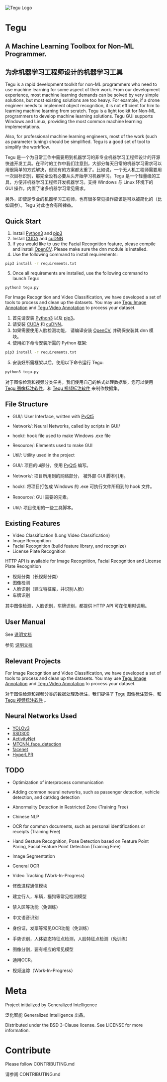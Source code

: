 ![Tegu Logo](https://s2.ax1x.com/2019/01/30/kl6rzF.jpg)
# Tegu
## A Machine Learning Toolbox for Non-ML Programmer. 
## 为非机器学习工程师设计的机器学习工具

Tegu is a rapid development toolkit for non-ML programmers who need to use machine learning for some aspect of their work. From our development experience, most machine learning demands can be solved by very simple solutions, but most existing solutions are too heavy. For example, if a drone engineer needs to implement object recognition, it is not efficient for him to learning machine learning from scratch. Tegu is a light toolkit for Non-ML programmers to develop machine learning solutions. Tegu GUI supports Windows and Linux, providing the most common machine learning implementations. 

Also, for professional machine learning engineers, most of the work (such as parameter tuning) should be simplified. Tegu is a good set of tool to simplify the workflow.

Tegu 是一个为日常工作中需要用到机器学习的非专业机器学习工程师设计的开源快速开发工具。在平时的工作中我们注意到，大部分每天日常的机器学习需求可以用很简单的方式解决，但现有的方案都太重了。比如说，一个无人机工程师需要用一次目标识别，那完全没有必要从头开始学习机器学习。Tegu 是一个轻量级的工具，方便非机器学习工程师开发机器学习。支持 Windows 与 Linux 环境下的 GUI 操作，内置了诸多机器学习常见需求。

另外，即使是专业的机器学习工程师，也有很多常见操作应该是可以被简化的（比如调参）。Tegu 对此也会有所裨益。

## Quick Start

1. Install [Python3](https://www.python.org) and [pip3](https://pip.pypa.io/en/stable/installing)
2. Install [CUDA](https://developer.nvidia.com/cuda-downloads) and [cuDNN](https://developer.nvidia.com/cudnn)
3. If you would like to use the Facial Recognition feature, please compile and install [OpenCV](https://opencv.org/). Please make sure the dnn module is installed.
4. Use the following command to install requirements:

```sh
pip3 install -r requirements.txt
```

5. Once all requirements are installed, use the following command to launch Tegu:
``` sh
python3 tegu.py
```
For Image Recognition and Video Classification, we have developed a set of tools to process and clean up the datasets. You may use [Tegu Image Annotation](http://www.giai.tech) and [Tegu Video Annotation](http://www.giai.tech) to process your dataset.



1. 首先请安装 [Python3](https://www.python.org) 以及 [pip3](https://pip.pypa.io/en/stable/installing)。
2. 请安装 [CUDA](https://developer.nvidia.com/cuda-downloads) 和 [cuDNN](https://developer.nvidia.com/cudnn)。
3. 如果需要使用人脸检测功能， 请编译安装 [OpenCV](https://opencv.org/), 并确保安装其 dnn 模块。
4. 使用如下命令安装所需的 Python 框架:

```sh
pip3 install -r requirements.txt
```

5. 安装好所需框架以后，使用以下命令运行 Tegu:
``` sh
python3 tegu.py
```
对于图像检测和视频分类任务，我们使用自己的格式处理数据集，您可以使用 [Tegu 图像标注软件](http://www.giai.tech)，和 [Tegu 视频标注软件](http://www.giai.tech) 来制作数据集。

## File Structure

* GUI/: User Interface, written with [PyQt5](https://www.riverbankcomputing.com/software/pyqt/download5)
* Network/: Neural Networks, called by scripts in GUI/
* hook/: hook file used to make Windows .exe file
* Resource/: Elements used to make GUI
* Util/: Utility used in the project



* GUI/: 项目的ui部分，使用 [PyQt5](https://www.riverbankcomputing.com/software/pyqt/download5) 编写。
* Network/: 项目所用到的网络部分， 被外部 GUI 脚本引用。
* hook/: 将项目打包成 Windows 的 .exe 可执行文件所用到的 hook 文件。
* Resource/: GUI 需要的元素。
* Util/: 项目使用的一些工具脚本。

## Existing Features

* Video Classification (Long Video Classification)
* Image Recognition
* Facial Recognition (build feature library, and recognize)
* License Plate Recognition

HTTP API is available for Image Recognition, Facial Recognition and License Plate Recognition



* 视频分类（长视频分类）
* 图像检测
* 人脸识别（建立特征库，并识别人脸）
* 车牌识别

其中图像检测，人脸识别，车牌识别，都提供 HTTP API 可在使用时调用。

## User Manual

See [说明文档](http://www.giai.tech)



参见 [说明文档](http://www.giai.tech)

## Relevant Projects

For Image Recognition and Video Classification, we have developed a set of tools to process and clean up the datasets. You may use [Tegu Image Annotation](http://www.giai.tech) and [Tegu Video Annotation](http://www.giai.tech) to process your dataset.



对于图像检测和视频分类的数据处理及标注，我们提供了 [Tegu 图像标注软件](http://www.giai.tech)，和 [Tegu 视频标注软件](http://www.giai.tech) 。

## Neural Networks Used

* [YOLOv3](https://github.com/qqwweee/keras-yolo3)
* [SSD300](https://github.com/pierluigiferrari/ssd_keras)
* [ActivityNet](https://github.com/imatge-upc/activitynet-2016-cvprw)
* [MTCNN_face_detection](https://github.com/kpzhang93/MTCNN_face_detection_alignment)
* [facenet](https://github.com/davidsandberg/facenet)
* [HyperLPR](https://github.com/zeusees/HyperLPR)

## TODO

* Optimization of interprocess communication
* Adding common neural networks, such as passenger detection, vehicle detection, and cat/dog detection
* Abnormality Detection in Restricted Zone (Training Free)
* Chinese NLP
* OCR for common documents, such as personal identifications or receipts (Training Free)
* Hand Gesture Recognition, Pose Detection based on Feature Point Paring, Facial Feature Point Detection (Training Free)
* Image Segmentation
* General OCR
* Video Tracking (Work-In-Progress)



* 修改进程通信模块
* 建立行人，车辆，猫狗等常见检测模型
* 禁入区等功能（免训练）
* 中文语音识别
* 身份证，发票等常见OCR功能（免训练）
* 手势识别，人体姿态特征点检测，人脸特征点检测（免训练）
* 图像分割，要有相应的常见模型
* 通用OCR。
* 视频追踪（Work-In-Progress）

# Meta

Project initialized by Generalized Intelligence

泛化智能 Generalized Intelligence 出品。

Distributed under the BSD 3-Clause license. See LICENSE for more information.

# Contribute

Please follow CONTRIBUTING.md

请参阅 CONTRIBUTING.md
